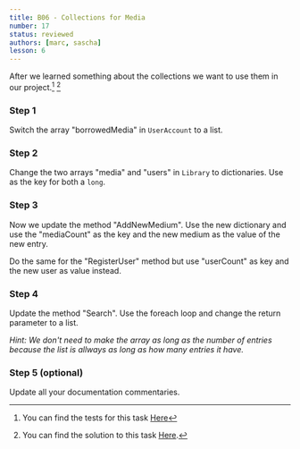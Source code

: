 ```yaml
---
title: B06 - Collections for Media
number: 17
status: reviewed
authors: [marc, sascha]
lesson: 6
---
```


After we learned something about the collections we want to use them in our project.[^tests] [^solution]

[^tests]:
    You can find the tests for this task [Here](https://github.com/satkowski/csharp-solutions/tree/master/lesson_06/B06_collections_for_media/Tests)

[^solution]:
    You can find the solution to this task [Here](https://github.com/satkowski/csharp-solutions/tree/master/lesson_06/B06_collections_for_media/ExerciseSolution/).

### Step 1

Switch the array "borrowedMedia" in `UserAccount` to a list.

### Step 2

Change the two arrays "media" and "users" in `Library` to dictionaries. Use as the key for both a `long`.

### Step 3

Now we update the method "AddNewMedium". Use the new dictionary and use the "mediaCount" as the key and the new medium as the value of the new entry.

Do the same for the "RegisterUser" method but use "userCount" as key and the new user as value instead.

### Step 4

Update the method "Search". Use the foreach loop and change the return parameter to a list.

*Hint: We don't need to make the array as long as the number of entries because the list is allways as long as how many entries it have.*

### Step 5 (optional)

Update all your documentation commentaries.
